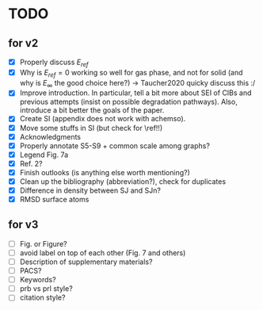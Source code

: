 # TODO

## for v2

- [x] Properly discuss $E_{ref}$
- [x] Why is $E_{ref} = 0$ working so well for gas phase, and not for solid (and why is $E_\infty$ the good choice here?) → Taucher2020 quicky discuss this :/
- [x] Improve introduction. In particular, tell a bit more about SEI of CIBs and previous attempts (insist on possible degradation pathways). Also, introduce a bit better the goals of the paper.
- [x] Create SI (appendix does not work with achemso).
- [x] Move some stuffs in SI (but check for \ref!!)
- [x] Acknowledgments
- [x] Properly annotate S5-S9 + common scale among graphs?
- [x] Legend Fig. 7a
- [x] Ref. 2?
- [x] Finish outlooks (is anything else worth mentioning?)
- [x] Clean up the bibliography (abbreviation?), check for duplicates
- [x] Difference in density between SJ and SJn?
- [x] RMSD surface atoms

## for v3

- [ ] Fig. or Figure?
- [ ] avoid label on top of each other (Fig. 7 and others)
- [ ] Description of supplementary materials?
- [ ] PACS?
- [ ] Keywords?
- [ ] prb vs prl style?
- [ ] citation style?
